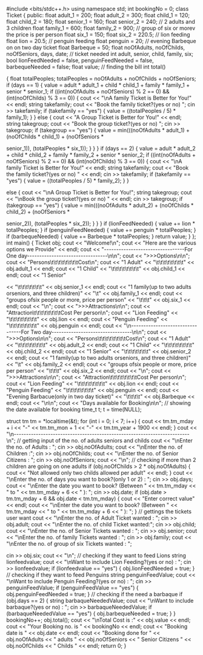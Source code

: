 #include <bits/stdc++.h>
using namespace std;
int bookingNo = 0;
class Ticket
{
public:
float adult_1 = 200;
float adult_2 = 300;
float child_1 = 120;
float child_2 = 180;
float senior_1 = 160;
float senior_2 = 240;
// 2 adults and 3 children
float family_1 = 600;
float family_2 = 900;
// group of six or morev the price is per person
float six_1 = 150;
float six_2 = 220.5;
// lion feeding
float lion = 20.5;
// penguin feeding
float penguin = 20;
// evening Barbeque on on two day ticket
float Barbeque = 50;
float noOfAdults, noOfChilds, noOfSeniors, days, date;
// ticket needed
int adult, senior, child, family, six;
bool lionFeedNeeded = false, penguinFeedNeeded = false, barbequeNeeded = false;
float value;
// finding the bill
int total()

{
float totalPeoples;
totalPeoples = noOfAdults + noOfChilds + noOfSeniors;
if (days == 1)
{
value = adult * adult_1 + child * child_1 + family * family_1 + senior * senior_1;
if ((int(noOfAdults + noOfSeniors) % 2 == 0) && (int(noOfChilds) % 3 == 0))
{
cout << "\nA family Ticket is Better for You!" << endl;
string takefamily;
cout << "Book the family ticket?(yes or no) ";
cin >> takefamily;
if (takefamily == "yes")
{
value = ((totalPeoples / 5) * family_1);
}
}
else
{
cout << "A Group Ticket is Better for You!" << endl;
string takegroup;
cout << "Book the group ticket?(yes or no) ";
cin >> takegroup;
if (takegroup == "yes")
{
value = min(((noOfAdults * adult_1) + (noOfChilds * child_1) + (noOfSeniors *

senior_1)), (totalPeoples * six_1));
}
}
}
if (days == 2)
{
value = adult * adult_2 + child * child_2 + family * family_2 + senior * senior_2;
if ((int(noOfAdults + noOfSeniors) % 2 == 0) && (int(noOfChilds) % 3 == 0))
{
cout << "\nA family Ticket is Better for You!" << endl;
string takefamily;
cout << "Book the family ticket?(yes or no) " << endl;
cin >> takefamily;
if (takefamily == "yes")
{
value = ((totalPeoples / 5) * family_2);
}
}

else
{
cout << "\nA Group Ticket is Better for You!";
string takegroup;
cout << "\nBook the group ticket?(yes or no) " << endl;
cin >> takegroup;
if (takegroup == "yes")
{
value = min(((noOfAdults * adult_2) + (noOfChilds * child_2) + (noOfSeniors *

senior_2)), (totalPeoples * six_2));
}
}
}
if (lionFeedNeeded)
{
value += lion * totalPeoples;
}
if (penguinFeedNeeded)
{
value += penguin * totalPeoples;
}
if (barbequeNeeded)
{
value += Barbeque * totalPeoples;
}
return value;
}
};
int main()
{
Ticket obj;
cout << "Welcome!\n";
cout << "Here are the various options we Provide" << endl;
cout << "---------------------------------For One day---------------------------------\n\n";
cout << ">>>Options\n\n";
cout << "Persons\t\t\t\t\t\t\t\tCost\n";
cout << "1 Adult"
<< "\t\t\t\t\t\t\t\t" << obj.adult_1 << endl;
cout << "1 Child"
<< "\t\t\t\t\t\t\t\t" << obj.child_1 << endl;
cout << "1 Senior"

<< "\t\t\t\t\t\t\t" << obj.senior_1 << endl;
cout << "1 family(up to two adults orseniors, and three children)"
<< "\t" << obj.family_1 << endl;
cout << "groups ofsix people or more, price per person"
<< "\t\t\t" << obj.six_1 << endl;
cout << "\n";
cout << ">>>Attractions\n\n";
cout << "Attraction\t\t\t\t\t\t\t\tCost Per person\n";
cout << "Lion Feeding"
<< "\t\t\t\t\t\t\t\t" << obj.lion << endl;
cout << "Penguin Feeding"
<< "\t\t\t\t\t\t\t\t" << obj.penguin << endl;
cout << "\n---------------------------------For Two day---------------------------------\n\n";
cout << ">>>Options\n\n";
cout << "Persons\t\t\t\t\t\t\t\tCost\n";
cout << "1 Adult"
<< "\t\t\t\t\t\t\t\t" << obj.adult_2 << endl;
cout << "1 Child"
<< "\t\t\t\t\t\t\t\t" << obj.child_2 << endl;
cout << "1 Senior"
<< "\t\t\t\t\t\t\t" << obj.senior_2 << endl;
cout << "1 family(up to two adults orseniors, and three children)"
<< "\t" << obj.family_2 << endl;
cout << "groups ofsix people or more, price per person"
<< "\t\t\t" << obj.six_2 << endl;
cout << "\n";
cout << ">>>Attractions\n\n";
cout << "Attraction\t\t\t\t\t\t\t\tCost Per person\n";
cout << "Lion Feeding"
<< "\t\t\t\t\t\t\t\t" << obj.lion << endl;
cout << "Penguin Feeding"
<< "\t\t\t\t\t\t\t\t" << obj.penguin << endl;
cout << "Evening Barbacue(only in two day ticket)"
<< "\t\t\t\t" << obj.Barbeque << endl;
cout << "\n\n";
cout << "Days available for Booking\n\n";
// showing the date available for booking
time_t t;
t = time(NULL);

struct tm tm = *localtime(&t);
for (int i = 0; i < 7; i++)
{
cout << tm.tm_mday + i << "-" << tm.tm_mon + 1 << "-" << tm.tm_year + 1900 << endl;
}
cout << "\n------------------------------------------------------------------------\n";
// getting input of the no. of adults seniors and childs
cout << "\nEnter the no. of Adults : ";
cin >> obj.noOfAdults;
cout << "\nEnter the no. of Children :";
cin >> obj.noOfChilds;
cout << "\nEnter the no. of Senior Citizens : ";
cin >> obj.noOfSeniors;
cout << "\n";
// checking if more than 2 children are going on one adults
if (obj.noOfChilds > 2 * obj.noOfAdults)
{
cout << "Not allowed only two childs allowed per adult" << endl;
}
cout << "\nEnter the no. of days you want to book?(only 1 or 2) : ";
cin >> obj.days;
cout << "\nEnter the date you want to book? (Between " << tm.tm_mday << " to " <<
tm.tm_mday + 6 << " ): ";
cin >> obj.date;
if (obj.date > tm.tm_mday + 6 && obj.date < tm.tm_mday)
{
cout << "Enter correct value" << endl;
cout << "\nEnter the date you want to book? (Between " << tm.tm_mday << " to " <<
tm.tm_mday + 6 << " ): ";
}
// gettings the tickets user want
cout << "\nEnter the no. of Adult Ticket wanted : ";
cin >> obj.adult;
cout << "\nEnter the no. of child Ticket wanted:";
cin >> obj.child;
cout << "\nEnter the no. of Senior Tickets wanted : ";
cin >> obj.senior;
cout << "\nEnter the no. of family Tickets wanted : ";
cin >> obj.family;
cout << "\nEnter the no. of group of six Tickets wanted : ";

cin >> obj.six;
cout << "\n";
// checking if they want to feed Lions
string lionfeedvalue;
cout << "\nWant to include Lion Feeding?(yes or no) : ";
cin >> lionfeedvalue;
if (lionfeedvalue == "yes")
{
obj.lionFeedNeeded = true;
}
// checking if they want to feed Penguins
string penguinFeedValue;
cout << "\nWant to include Penguin Feeding?(yes or no) : ";
cin >> penguinFeedValue;
if (penguinFeedValue == "yes")
{
obj.penguinFeedNeeded = true;
}
// checking if the need a barbaque
if (obj.days == 2)
{
string barbaqueNeededValue;
cout << "\nWant to include barbaque?(yes or no) : ";
cin >> barbaqueNeededValue;
if (barbaqueNeededValue == "yes")
{
obj.barbequeNeeded = true;
}
}
bookingNo++;
obj.total();
cout << "\nTotal Cost is :" << obj.value << endl;
cout << "Your Booking no. is " << bookingNo << endl;
cout << "Booking date is " << obj.date << endl;
cout << "Booking done for " << obj.noOfAdults << " adults " << obj.noOfSeniors << " Senior
Citizens " << obj.noOfChilds << " Childs " << endl;
return 0;
}
